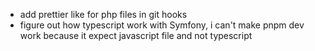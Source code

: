 - add prettier like for php files in git hooks
- figure out how typescript work with Symfony, i can't make pnpm dev work because it expect javascript file and not typescript
